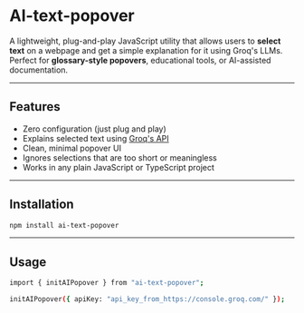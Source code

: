 # AI-text-popover

A lightweight, plug-and-play JavaScript utility that allows users to **select text** on a webpage and get a simple explanation for it using Groq's LLMs. Perfect for **glossary-style popovers**, educational tools, or AI-assisted documentation.

---

## Features

- Zero configuration (just plug and play)
- Explains selected text using [Groq's API](https://console.groq.com/)
- Clean, minimal popover UI
- Ignores selections that are too short or meaningless
- Works in any plain JavaScript or TypeScript project

---

## Installation

```bash
npm install ai-text-popover
```

---

## Usage

```bash
import { initAIPopover } from "ai-text-popover";

initAIPopover({ apiKey: "api_key_from_https://console.groq.com/" });
```
